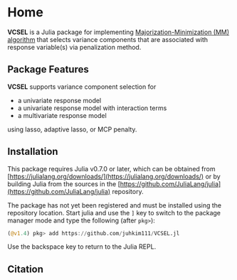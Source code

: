 # Home 

**VCSEL** is a Julia package for implementing [Majorization-Minimization (MM) algorithm](https://en.wikipedia.org/wiki/MM_algorithm) that selects variance components that are associated with response variable(s) via penalization method. 


## Package Features 

**VCSEL** supports variance component selection for

* a univariate response model 
* a univariate response model with interaction terms 
* a multivariate response model 

using lasso, adaptive lasso, or MCP penalty.  

## Installation 

This package requires Julia v0.7.0 or later, which can be obtained from
[https://julialang.org/downloads/](https://julialang.org/downloads/) or by building Julia from the sources in the
[https://github.com/JuliaLang/julia](https://github.com/JuliaLang/julia) repository.

The package has not yet been registered and must be installed using the repository location.
Start julia and use the `]` key to switch to the package manager mode and type the following (after `pkg>`):

```julia
(@v1.4) pkg> add https://github.com/juhkim111/VCSEL.jl
```

Use the backspace key to return to the Julia REPL.

## Citation 


